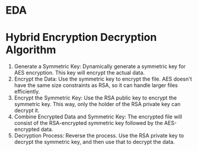 # EDA
# Hybrid Encryption Decryption Algorithm

1. Generate a Symmetric Key: Dynamically generate a symmetric key for AES encryption. This key will encrypt the actual data.
2. Encrypt the Data: Use the symmetric key to encrypt the file. AES doesn't have the same size constraints as RSA, so it can handle larger files efficiently.
3. Encrypt the Symmetric Key: Use the RSA public key to encrypt the symmetric key. This way, only the holder of the RSA private key can decrypt it.
4. Combine Encrypted Data and Symmetric Key: The encrypted file will consist of the RSA-encrypted symmetric key followed by the AES-encrypted data.
5. Decryption Process: Reverse the process. Use the RSA private key to decrypt the symmetric key, and then use that to decrypt the data.